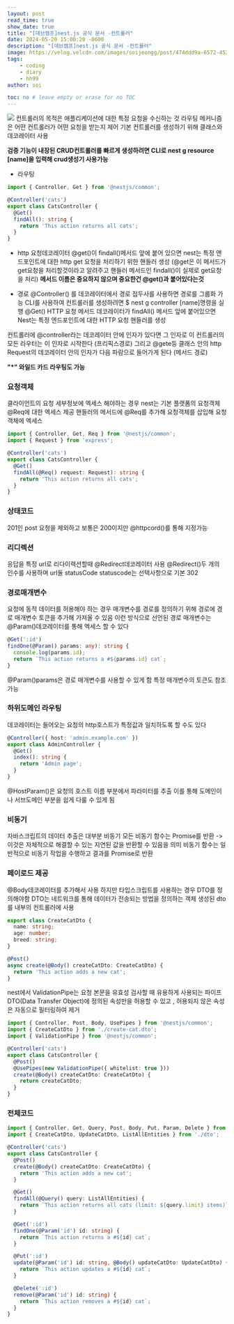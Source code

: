 ```yaml
---
layout: post
read_time: true
show_date: true
title: "[데브캠프]nest.js 공식 문서 -컨트롤러"
date: 2024-05-20 15:00:20 -0600
description: "[데브캠프]nest.js 공식 문서 -컨트롤러"
image: https://velog.velcdn.com/images/soijeongg/post/474ddd9a-6572-4525-bd88-5f13477384f5/image.png
tags: 
    - coding
    - diary
    - hh99
author: soi

toc: no # leave empty or erase for no TOC
---
```


![](https://docs.nestjs.com/assets/Controllers_1.png)
컨트롤러의 목적은 애플리케이션에 대한 특정 요청을 수신하는 것
라우팅 메커니즘은 어떤 컨트롤러가 어떤 요청을 받는지 제어
기본 컨트롤러를 생성하기 위해 클래스와 데코레이터 사용

**검증 기능이 내장된 CRUD컨트롤러를 빠르게 생성하려면 CLI로 nest g resource [name]을 입력해 crud생성기 사용가능**

- 라우팅
```typescript
import { Controller, Get } from '@nestjs/common';

@Controller('cats')
export class CatsController {
  @Get()
  findAll(): string {
    return 'This action returns all cats';
  }
}
```
* http 요청데코레이터 
@get()이 findall()메서드 앞에 붙어 있으면 nest는 특정 앤드포인트에 대한 http get 요청을 처리하기 위한 핸들러 생성
(@get은 이 메서드가 get요청을 처리할것이라고 알려주고 핸들러 메서드인 findall()이 실제로 get요청을 처리)
**메서드 이름은 중요하지 않으며 중요한건 @get()과 붙어있다는것**

* 경로
@Controller() 를 
데코레이터에서 경로 접두사를 사용하면 경로를 그룹화 가능
CLI를 사용하여 컨트롤러를 생성하려면 $ nest g controller [name]명령을 실행
@Get() HTTP 요청 메서드 데코레이터가 findAll() 메서드 앞에 붙어있으면 Nest는 특정 엔드포인트에 대한 HTTP 요청 핸들러를 생성

컨트롤러에 @controller라는 데코레이터 안에 인자가 있다면 그 인자로 이 컨트롤러의 모든 라우터는 이 인자로 시작한다 (프리픽스경로)
그리고 @gete등 클래스 안의 http Request의 데코레이터 안의 인자가 다음 파람으로 들어가게 된다 (메서드 경로)

**"*" 와일드 카드 라우팅도 가능**
### 요청객체 
클라이언트의 요청 세부정보에 엑세스 해야하는 경우 
nest는 기본 플랫폼의 요청객체 @Req에 대한 엑세스 제공
핸들러의 메서드에 @Req를 추가해 요청객체를 삽입해 요청객체에 엑세스 
```typescript
import { Controller, Get, Req } from '@nestjs/common';
import { Request } from 'express';

@Controller('cats')
export class CatsController {
  @Get()
  findAll(@Req() request: Request): string {
    return 'This action returns all cats';
  }
}
```
### 상태코드 
201인 post 요청을 제외하고 보통은 200이지만 @httpcord()를 통해 지정가능

### 리디렉션
응답을 특정 url로 리다이렉션할때 @Redirect데코레이터 사용
@Redirect()두 개의 인수를 사용하며 url둘 statusCode
statuscode는 선택사항으로 기본 302

### 경로매개변수 
요청에 동적 데이터를 허용해야 하는 경우 매개변수를 경로를 정의하기 위해 경로에 경로 매개변수 토큰을 추가해 가져올 수 있음
이런 방식으로 선언된 경로 매개변수는 @Param()데코레이터를 통해 엑세스 할 수 있다 
```typescript
@Get(':id')
findOne(@Param() params: any): string {
  console.log(params.id);
  return `This action returns a #${params.id} cat`;
}
```
@Param()params은 경로 매개변수를 사용할 수 있게 함 
특정 매개변수의 토큰도 참조가능 

### 하위도메인 라우팅
데코레이터는 들어오는 요청의 http호스트가 특정값과 일치하도록 할 수도 있다 
```typescript
@Controller({ host: 'admin.example.com' })
export class AdminController {
  @Get()
  index(): string {
    return 'Admin page';
  }
}
```

@HostParam()은 요청의 호스트 이름 부분에서 파라미터를 추출
이를 통해 도메인이나 서브도메인 부분을 쉽게 다룰 수 있게 됨

### 비동기 
자바스크립트의 데이터 추출은 대부분 비동기 
모든 비동기 함수는 Promise를 반환 -> 이것은 자체적으로 해결할 수 있는 지연된 값을 반환할 수 있음을 의미 
비동기 함수는 일반적으로 비동기 작업을 수행하고 결과를 Promise로 반환

### 페이로드 제공
@Body데코레이터를 추가해서 사용
하지만 타입스크립트를 사용하는 경우 DTO를 정의해야함
DTO는 네트워크를 통해 데이터가 전송되는 방법을 정의하는 객체 
생성된 dto를 내부의 컨트롤러에 사용
```typescript
export class CreateCatDto {
  name: string;
  age: number;
  breed: string;
}
```
```typescript
@Post()
async create(@Body() createCatDto: CreateCatDto) {
  return 'This action adds a new cat';
}
```
nest에서 ValidationPipe는 요청 본문을 유효성 검사할 때 유용하게 사용되는 파이프
DTO(Data Transfer Object)에 정의된 속성만을 허용할 수 있고 , 허용되지 않은 속성은 자동으로 필터링하여 제거
```typescript
import { Controller, Post, Body, UsePipes } from '@nestjs/common';
import { CreateCatDto } from './create-cat.dto';
import { ValidationPipe } from '@nestjs/common';

@Controller('cats')
export class CatsController {
  @Post()
  @UsePipes(new ValidationPipe({ whitelist: true }))
  create(@Body() createCatDto: CreateCatDto) {
    return createCatDto;
  }
}
```
### 전체코드 
```typescript
import { Controller, Get, Query, Post, Body, Put, Param, Delete } from '@nestjs/common';
import { CreateCatDto, UpdateCatDto, ListAllEntities } from './dto';

@Controller('cats')
export class CatsController {
  @Post()
  create(@Body() createCatDto: CreateCatDto) {
    return 'This action adds a new cat';
  }

  @Get()
  findAll(@Query() query: ListAllEntities) {
    return `This action returns all cats (limit: ${query.limit} items)`;
  }

  @Get(':id')
  findOne(@Param('id') id: string) {
    return `This action returns a #${id} cat`;
  }

  @Put(':id')
  update(@Param('id') id: string, @Body() updateCatDto: UpdateCatDto) {
    return `This action updates a #${id} cat`;
  }

  @Delete(':id')
  remove(@Param('id') id: string) {
    return `This action removes a #${id} cat`;
  }
}

```